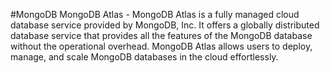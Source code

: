 #MongoDB
MongoDB Atlas - MongoDB Atlas is a fully managed cloud database service provided by MongoDB, Inc. It offers a globally distributed database service that provides all the features of the MongoDB database without the operational overhead. MongoDB Atlas allows users to deploy, manage, and scale MongoDB databases in the cloud effortlessly.
